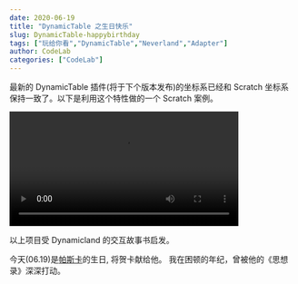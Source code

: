 ```yaml
---
date: 2020-06-19
title: "DynamicTable 之生日快乐"
slug: DynamicTable-happybirthday
tags: ["玩给你看","DynamicTable","Neverland","Adapter"]
author: CodeLab
categories: ["CodeLab"]
---
```


最新的 DynamicTable 插件(将于下个版本发布)的坐标系已经和 Scratch 坐标系保持一致了。以下是利用这个特性做的一个 Scratch 案例。

<!--truncate-->

<video width="80%" src="https://adapter.codelab.club/video/1592575084486393.mp4" controls="controls"></video>

以上项目受 Dynamicland 的交互故事书启发。

今天(06.19)是[帕斯卡](https://zh.wikipedia.org/wiki/%E5%B8%83%E8%8E%B1%E5%85%B9%C2%B7%E5%B8%95%E6%96%AF%E5%8D%A1)的生日, 将贺卡献给他。 我在困顿的年纪，曾被他的《思想录》深深打动。
